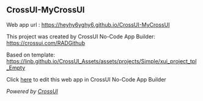 ## CrossUI-MyCrossUI
Web app url : https://heyhy6yghy6.github.io/CrossUI-MyCrossUI

This project was created by CrossUI No-Code App Builder: https://crossui.com/RADGithub

Based on template: https://linb.github.io/CrossUI_Assets/assets/projects/Simple/xui_project_tpl_Empty

Click [here](https://crossui.com/RADGithub/#!from=github&owner=heyhy6yghy6&repo=CrossUI-MyCrossUI) to edit this web app in CrossUI No-Code App Builder

<i>Powered by [CrossUI](https://crossui.com)</i>
